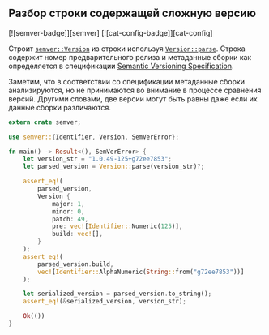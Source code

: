 ## Разбор строки содержащей сложную версию

[![semver-badge]][semver] [![cat-config-badge]][cat-config]

Строит [`semver::Version`] из строки используя [`Version::parse`]. Строка содержит номер
предварительного релиза и метаданные сборки как определяется в спецификации [Semantic Versioning Specification].

Заметим, что в соответствии со спецификации метаданные сборки анализируются, но не
принимаются во внимание в процессе сравнения версий. Другими словами, две версии могут
быть равны даже если их данные сборки различаются.

```rust
extern crate semver;

use semver::{Identifier, Version, SemVerError};

fn main() -> Result<(), SemVerError> {
    let version_str = "1.0.49-125+g72ee7853";
    let parsed_version = Version::parse(version_str)?;

    assert_eq!(
        parsed_version,
        Version {
            major: 1,
            minor: 0,
            patch: 49,
            pre: vec![Identifier::Numeric(125)],
            build: vec![],
        }
    );
    assert_eq!(
        parsed_version.build,
        vec![Identifier::AlphaNumeric(String::from("g72ee7853"))]
    );

    let serialized_version = parsed_version.to_string();
    assert_eq!(&serialized_version, version_str);

    Ok(())
}
```

[`semver::Version`]: https://docs.rs/semver/*/semver/struct.Version.html
[`Version::parse`]: https://docs.rs/semver/*/semver/struct.Version.html#method.parse

[Semantic Versioning Specification]: http://semver.org/
